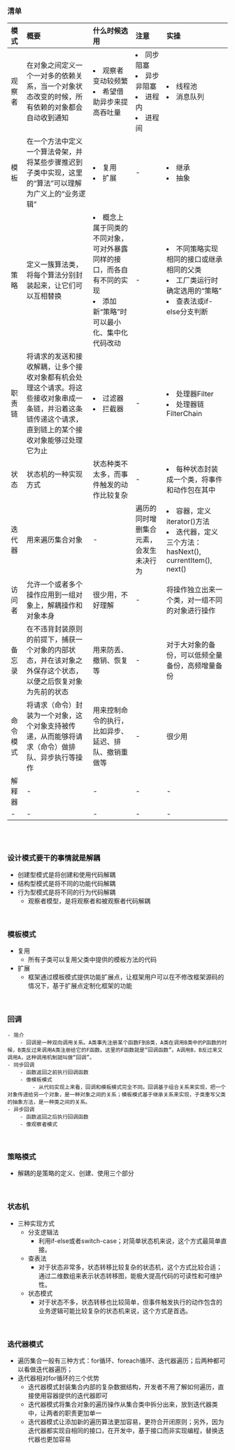 ### 清单
|模式|概要|什么时候选用|注意|实操|
|:--|:--|:--|:--|:--|
|观察者|在对象之间定义一个一对多的依赖关系，当一个对象状态改变的时候，所有依赖的对象都会自动收到通知|<li>观察者变动较频繁</li><li>希望借助异步来提高吞吐量</li>|<li>同步阻塞</li><li>异步非阻塞</li><li>进程内</li><li>进程间</li>|<li>线程池</li><li>消息队列</li>|
|模板|在一个方法中定义一个算法骨架，并将某些步骤推迟到子类中实现，这里的“算法”可以理解为广义上的“业务逻辑”|<li>复用</li><li>扩展</li>|-|<li>继承</li><li>抽象</li>|
|策略|定义一簇算法类，将每个算法分别封装起来，让它们可以互相替换|<li>概念上属于同类的不同对象，可对外暴露同样的接口，而各自有不同的实现</li><li>添加新“策略”时可以最小化、集中化代码改动</li>|-|<li>不同策略实现相同的接口或继承相同的父类</li><li>工厂类运行时确定选用的“策略”</li><li>查表法或if-else分支判断</li>|
|职责链|将请求的发送和接收解耦，让多个接收对象都有机会处理这个请求。将这些接收对象串成一条链，并沿着这条链传递这个请求，直到链上的某个接收对象能够过处理它为止|<li>过滤器</li><li>拦截器</li>|-|<li>处理器Filter</li><li>处理器链FilterChain</li>|
|状态|状态机的一种实现方式|状态种类不太多，而事件触发的动作比较复杂|-|<li>每种状态封装成一个类，将事件和动作包在其中</li>|
|迭代器|用来遍历集合对象|-|遍历的同时增删集合元素，会发生未决行为|<li>容器，定义iterator()方法</li><li>迭代器，定义三个方法：hasNext(), currentItem(), next()</li>|
|访问者|允许一个或者多个操作应用到一组对象上，解耦操作和对象本身|很少用，不好理解|-|将操作独立出来一个类，对一组不同的对象进行操作|
|备忘录|在不违背封装原则的前提下，捕获一个对象的内部状态，并在该对象之外保存这个状态，以便之后恢复对象为先前的状态|用来防丢、撤销、恢复等|-|对于大对象的备份，可以低频全量备份，高频增量备份|
|命令模式|将请求（命令）封装为一个对象，这个对象支持被传递，从而能够将请求（命令）做排队、异步执行等操作|用来控制命令的执行，比如异步、延迟、排队、撤销重做等|-|很少用|
|解释器|-|-|-|-|
|-|-|-|-|-|


<br>
<br>

### 设计模式要干的事情就是解耦
- 创建型模式是将创建和使用代码解耦
- 结构型模式是将不同的功能代码解耦
- 行为型模式是将不同的行为代码解耦
    - 观察者模型，是将观察者和被观察者代码解耦

<br>

### 模板模式
- 复用
    - 所有子类可以复用父类中提供的模板方法的代码
- 扩展
    - 框架通过模板模式提供功能扩展点，让框架用户可以在不修改框架源码的情况下，基于扩展点定制化框架的功能

<br>

### 回调
    - 简介
        - 回调是一种双向调用关系。A类事先注册某个函数F到B类，A类在调用B类中的P函数的时候，B类反过来调用A类注册给它的F函数。这里的F函数就是“回调函数”。A调用B，B反过来又调用A，这种调用机制就叫做“回调”。
    - 同步回调
        - 函数返回之前执行回调函数
        - 像模板模式
            - 从代码实现上来看，回调和模板模式完全不同。回调基于组合关系来实现，把一个对象传递给另一个对象，是一种对象之间的关系；模板模式基于继承关系来实现，子类重写父类的抽象方法，是一种类之间的关系。
    - 异步回调
        - 函数返回之后执行回调函数
        - 像观察者模式

<br>

### 策略模式
- 解耦的是策略的定义、创建、使用三个部分

<br>

### 状态机
- 三种实现方式
    - 分支逻辑法
        - 利用if-else或者switch-case；对简单状态机来说，这个方式最简单直接。
    - 查表法
        - 对于状态非常多，状态转移比较复杂的状态机，这个方式比较合适；通过二维数组来表示状态转移图，能极大提高代码的可读性和可维护性。
    - 状态模式
        - 对于状态不多，状态转移也比较简单，但事件触发执行的动作包含的业务逻辑可能比较复杂的状态机来说，这个方式是首选。

<br>

### 迭代器模式
- 遍历集合一般有三种方式：for循环、foreach循环、迭代器遍历；后两种都可以看做迭代器遍历；
- 迭代器相对for循环的三个优势
    - 迭代器模式封装集合内部的复杂数据结构，开发者不用了解如何遍历，直接使用容器提供的迭代器即可
    - 迭代器模式将集合对象的遍历操作从集合类中拆分出来，放到迭代器类中，让两者的职责更加单一
    - 迭代器模式让添加新的遍历算法更加容易，更符合开闭原则；另外，因为迭代器都实现自相同的接口，在开发中，基于接口而非实现编程，替换迭代器也更加容易